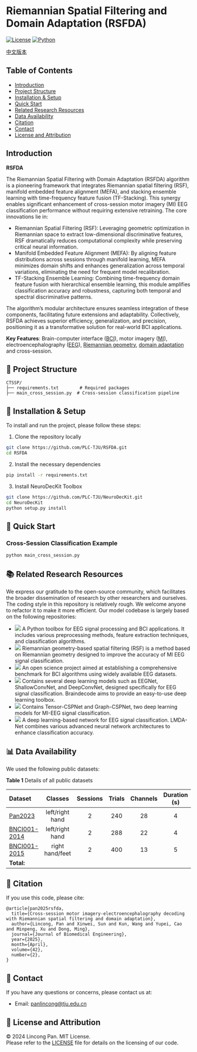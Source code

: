 # Riemannian Spatial Filtering and Domain Adaptation (RSFDA)
 
[![License](https://img.shields.io/badge/License-MIT-blue.svg)](https://opensource.org/licenses/MIT)
[![Python](https://img.shields.io/badge/Python-3.10%2B-green.svg)](https://www.python.org/)

[中文版本](./README.ch.md)

## Table of Contents

- [Introduction](#introduction)
- [Project Structure](#-project-structure)
- [Installation & Setup](#-installation--setup)
- [Quick Start](#-quick-start)
- [Related Research Resources](#-related-research-resources)
- [Data Availability](#-data-availability)
- [Citation](#-citation)
- [Contact](#-contact)
- [License and Attribution](#license-and-attribution)

## Introduction

**RSFDA** 

The Riemannian Spatial Filtering with Domain Adaptation (RSFDA) algorithm is a pioneering framework that integrates Riemannian spatial filtering (RSF), manifold embedded feature alignment (MEFA), and stacking ensemble learning with time-frequency feature fusion (TF-Stacking). This synergy enables significant enhancement of cross-session motor imagery (MI) EEG classification performance without requiring extensive retraining. The core innovations lie in:

* Riemannian Spatial Filtering (RSF): Leveraging geometric optimization in Riemannian space to extract low-dimensional discriminative features, RSF dramatically reduces computational complexity while preserving critical neural information.
* Manifold Embedded Feature Alignment (MEFA): By aligning feature distributions across sessions through manifold learning, MEFA minimizes domain shifts and enhances generalization across temporal variations, eliminating the need for frequent model recalibration.
* TF-Stacking Ensemble Learning: Combining time-frequency domain feature fusion with hierarchical ensemble learning, this module amplifies classification accuracy and robustness, capturing both temporal and spectral discriminative patterns.

The algorithm’s modular architecture ensures seamless integration of these components, facilitating future extensions and adaptability. Collectively, RSFDA achieves superior efficiency, generalization, and precision, positioning it as a transformative solution for real-world BCI applications.

**Key Features**: Brain-computer interface ([BCI](https://en.wikipedia.org/wiki/Brain%E2%80%93computer_interface)), motor imagery ([MI](https://en.wikipedia.org/wiki/Motor_imagery)), electroencephalography ([EEG](https://en.wikipedia.org/wiki/Electroencephalography)), [Riemannian geometry](https://en.wikipedia.org/wiki/Riemannian_geometry), [domain adaptation](https://en.wikipedia.org/wiki/Domain_adaptation) and cross-session.

## 📁 Project Structure
```plaintext
CTSSP/
├── requirements.txt        # Required packages
├── main_cross_session.py  # Cross-session classification pipeline

```

## 🔧 Installation & Setup

To install and run the project, please follow these steps:

1. Clone the repository locally
```bash
git clone https://github.com/PLC-TJU/RSFDA.git
cd RSFDA
```

2. Install the necessary dependencies
```bash
pip install -r requirements.txt
```

3. Install NeuroDecKit Toolbox
```bash
git clone https://github.com/PLC-TJU/NeuroDecKit.git
cd NeuroDecKit
python setup.py install
```

## 🚀 Quick Start

### Cross-Session Classification Example
```bash
python main_cross_session.py 
```

## 📚 Related Research Resources

We express our gratitude to the open-source community, which facilitates the broader dissemination of research by other researchers and ourselves. The coding style in this repository is relatively rough. We welcome anyone to refactor it to make it more efficient. Our model codebase is largely based on the following repositories:

- [<img src="https://img.shields.io/badge/GitHub-NeuroDeckit-b31b1b"></img>](https://github.com/PLC-TJU/NeuroDeckit) A Python toolbox for EEG signal processing and BCI applications. It includes various preprocessing methods, feature extraction techniques, and classification algorithms.
- [<img src="https://img.shields.io/badge/GitHub-RSF-b31b1b"></img>](https://github.com/PLC-TJU/RSF) Riemannian geometry-based spatial filtering (RSF) is a method based on Riemannian geometry designed to improve the accuracy of MI EEG signal classification.
- [<img src="https://img.shields.io/badge/GitHub-MOABB-b31b1b"></img>](https://github.com/NeuroTechX/moabb) An open science project aimed at establishing a comprehensive benchmark for BCI algorithms using widely available EEG datasets.
- [<img src="https://img.shields.io/badge/GitHub-Braindecode-b31b1b"></img>](https://github.com/braindecode/braindecode) Contains several deep learning models such as EEGNet, ShallowConvNet, and DeepConvNet, designed specifically for EEG signal classification. Braindecode aims to provide an easy-to-use deep learning toolbox.
- [<img src="https://img.shields.io/badge/GitHub-CSPNet-b31b1b"></img>](https://github.com/GeometricBCI/Tensor-CSPNet-and-Graph-CSPNet) Contains Tensor-CSPNet and Graph-CSPNet, two deep learning models for MI-EEG signal classification.
- [<img src="https://img.shields.io/badge/GitHub-LMDANet-b31b1b"></img>](https://github.com/MiaoZhengQing/LMDA-Code) A deep learning-based network for EEG signal classification. LMDA-Net combines various advanced neural network architectures to enhance classification accuracy.

## 📊 Data Availability

We used the following public datasets:

**Table 1** Details of all public datasets

| Dataset                                                   |     Classes     | Sessions | Trials | Channels | Duration (s) | Subjects |
| :-------------------------------------------------------  | :-------------: | :------: | :----: | :------: | :----------: | :------: |
| [Pan2023](https://doi.org/10.1088/1741-2552/ad0a01)       | left/right hand |    2     |  240   |    28    |      4       |    14    |
| [BNCI001-2014](https://doi.org/10.3389/fnins.2012.00055)  | left/right hand |    2     |  288   |    22    |      4       |    9     |
| [BNCI001-2015](https://doi.org/10.1109/TNSRE.2012.2189584)| right hand/feet |    2     |  400   |    13    |      5       |    12    |
| **Total:**                                                |                 |          |        |          |              |  **35**  |


## 📜 Citation
If you use this code, please cite:  
```
@article{pan2025rsfda,
  title={Cross-session motor imagery-electroencephalography decoding with Riemannian spatial filtering and domain adaptation}, 
  author={Lincong, Pan and Xinwei, Sun and Kun, Wang and Yupei, Cao and Minpeng, Xu and Dong, Ming},
  journal={Journal of Biomedical Engineering},
  year={2025},
  month={April},
  volume={42},
  number={2},
}
```

## 🤝 Contact

If you have any questions or concerns, please contact us at:  
 - Email: panlincong@tju.edu.cn

## 📝 License and Attribution

© 2024 Lincong Pan. MIT License.  
Please refer to the [LICENSE](./LICENSE) file for details on the licensing of our code.   
 
